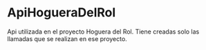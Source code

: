 # ApiHogueraDelRol
Api utilizada en el proyecto Hoguera del Rol. Tiene creadas solo las llamadas que se realizan en ese proyecto.
